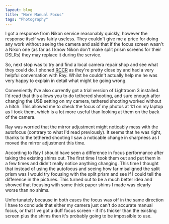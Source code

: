 ```yaml
---
layout: blog
title: "More Manual Focus"
tags: "Photography"
---
```


I got a response from Nikon service reasonably quickly, however the response itself was fairly useless. They couldn't give me a price for doing any work without seeing the camera and said that if the focus screen wasn't a Nikon one (as far as I know Nikon don't make split prism screens for their DSLRs) they may replace it during the service.

So, next stop was to try and find a local camera repair shop and see what they could do. I phoned [RCCR](http://www.ihertfordshire.co.uk/profile/329615/Hatfield/R-C-C-R/) as they're pretty close by and had a very helpful conversation with Ray. Whilst he couldn't actually help me he was very happy to explain in detail what might be going wrong.

Conveniently I've also currently got a trial version of Lightroom 3 installed. I'd read that this allows you to do tethered shooting, and sure enough after changing the USB setting on my camera, tethered shooting worked without a hitch. This allowed me to check the focus of my photos at 1:1 on my laptop as I took them, which is a lot more useful than looking at them on the back of the camera.

Ray was worried that the mirror adjustment might noticably mess with the autofocus (contrary to what I'd read previously). It seems that he was right, thanks to the tethered shooting I saw a noticable change in sharpness as I moved the mirror adjustment this time.

According to Ray I should have seen a difference in focus performance after taking the existing shims out. The first time I took them out and put them in a few times and didn't really notice anything changing. This time I thought that instead of using the autofocus and seeing how far misaligned the split prism was I would try focusing with the split prism and see if I could tell the difference in the pictures. This turned out to be a much better idea and showed that focusing with some thick paper shims I made was clearly worse than no shims.

Unfortunately because in both cases the focus was off in the same direction I have to conclude that either my camera just can't do accurate manual focus, or that I've got a duff focus screen - if it's thicker than the existing screen plus the shims then it's probably going to be impossible to use.

So for now I've re-installed the original screen and gone back to my mostly reliable autofocus. Drat.
